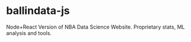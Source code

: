# ballindata-js
Node+React Version of NBA Data Science Website. Proprietary stats, ML analysis and tools.
